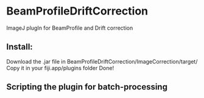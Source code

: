 # BeamProfileDriftCorrection
ImageJ plugIn for BeamProfile and Drift correction

## Install:

Download the .jar file  in BeamProfileDriftCorrection/ImageCorrection/target/
Copy it in your fiji.app/plugins folder
Done!

## Scripting the plugin for batch-processing


